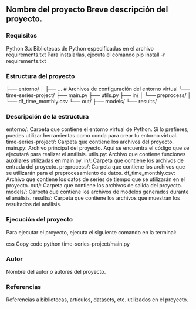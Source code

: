 ## Nombre del proyecto Breve descripción del proyecto.

### Requisitos
 Python 3.x Bibliotecas de Python especificadas en el archivo
requirements.txt Para instalarlas, ejecuta el comando pip install -r
requirements.txt
### Estructura del proyecto
├── entorno/ │
├── ... \# Archivos de configuración del entorno virtual └──
time-series-project/ ├── main.py ├── utils.py ├── in/ │ └── preprocess/
│ └── df_time_monthly.csv └── out/ ├── models/ └── results/

### Descripción de la estructura
entorno/: Carpeta que contiene el entorno virtual de
Python. Si lo prefieres, puedes utilizar herramientas como conda para
crear tu entorno virtual. time-series-project/: Carpeta que contiene los
archivos del proyecto. main.py: Archivo principal del proyecto. Aquí se
encuentra el código que se ejecutará para realizar el análisis.
utils.py: Archivo que contiene funciones auxiliares utilizadas en
main.py. in/: Carpeta que contiene los archivos de entrada del proyecto.
preprocess/: Carpeta que contiene los archivos que se utilizarán para el
preprocesamiento de datos. df_time_monthly.csv: Archivo que contiene los
datos de series de tiempo que se utilizarán en el proyecto. out/:
Carpeta que contiene los archivos de salida del proyecto. models/:
Carpeta que contiene los archivos de modelos generados durante el
análisis. results/: Carpeta que contiene los archivos que muestran los
resultados del análisis.
### Ejecución del proyecto
Para ejecutar el
proyecto, ejecuta el siguiente comando en la terminal:

css Copy code python time-series-project/main.py 
### Autor
Nombre del autor o autores del proyecto.

### Referencias
Referencias a bibliotecas, artículos, datasets, etc.
utilizados en el proyecto.
